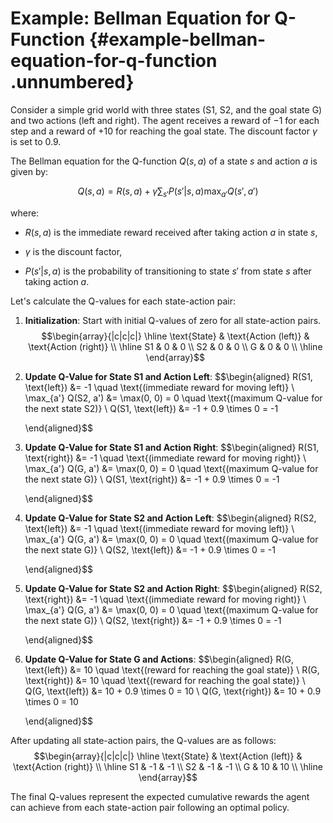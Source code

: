 # Example: Bellman Equation for Q-Function {#example-bellman-equation-for-q-function .unnumbered}

Consider a simple grid world with three states (S1, S2, and the goal
state G) and two actions (left and right). The agent receives a reward
of $-1$ for each step and a reward of $+10$ for reaching the goal state.
The discount factor $\gamma$ is set to $0.9$.

The Bellman equation for the Q-function $Q(s, a)$ of a state $s$ and
action $a$ is given by:

$$Q(s, a) = R(s, a) + \gamma \sum_{s'} P(s' | s, a) \max_{a'} Q(s', a')$$

where:

-   $R(s, a)$ is the immediate reward received after taking action $a$
    in state $s$,

-   $\gamma$ is the discount factor,

-   $P(s' | s, a)$ is the probability of transitioning to state $s'$
    from state $s$ after taking action $a$.

Let's calculate the Q-values for each state-action pair:

1.  **Initialization**: Start with initial Q-values of zero for all
    state-action pairs. $$\begin{array}{|c|c|c|}
       \hline
       \text{State} & \text{Action (left)} & \text{Action (right)} \\
       \hline
       S1 & 0 & 0 \\
       S2 & 0 & 0 \\
       G & 0 & 0 \\
       \hline
       \end{array}$$

2.  **Update Q-Value for State S1 and Action Left**: $$\begin{aligned}
       R(S1, \text{left}) &= -1 \quad \text{(immediate reward for moving left)} \\
       \max_{a'} Q(S2, a') &= \max(0, 0) = 0 \quad \text{(maximum Q-value for the next state S2)} \\
       Q(S1, \text{left}) &= -1 + 0.9 \times 0 = -1
       
    \end{aligned}$$

3.  **Update Q-Value for State S1 and Action Right**: $$\begin{aligned}
       R(S1, \text{right}) &= -1 \quad \text{(immediate reward for moving right)} \\
       \max_{a'} Q(G, a') &= \max(0, 0) = 0 \quad \text{(maximum Q-value for the next state G)} \\
       Q(S1, \text{right}) &= -1 + 0.9 \times 0 = -1
       
    \end{aligned}$$

4.  **Update Q-Value for State S2 and Action Left**: $$\begin{aligned}
       R(S2, \text{left}) &= -1 \quad \text{(immediate reward for moving left)} \\
       \max_{a'} Q(G, a') &= \max(0, 0) = 0 \quad \text{(maximum Q-value for the next state G)} \\
       Q(S2, \text{left}) &= -1 + 0.9 \times 0 = -1
       
    \end{aligned}$$

5.  **Update Q-Value for State S2 and Action Right**: $$\begin{aligned}
       R(S2, \text{right}) &= -1 \quad \text{(immediate reward for moving right)} \\
       \max_{a'} Q(G, a') &= \max(0, 0) = 0 \quad \text{(maximum Q-value for the next state G)} \\
       Q(S2, \text{right}) &= -1 + 0.9 \times 0 = -1
       
    \end{aligned}$$

6.  **Update Q-Value for State G and Actions**: $$\begin{aligned}
       R(G, \text{left}) &= 10 \quad \text{(reward for reaching the goal state)} \\
       R(G, \text{right}) &= 10 \quad \text{(reward for reaching the goal state)} \\
       Q(G, \text{left}) &= 10 + 0.9 \times 0 = 10 \\
       Q(G, \text{right}) &= 10 + 0.9 \times 0 = 10
       
    \end{aligned}$$

After updating all state-action pairs, the Q-values are as follows:
$$\begin{array}{|c|c|c|}
   \hline
   \text{State} & \text{Action (left)} & \text{Action (right)} \\
   \hline
   S1 & -1 & -1 \\
   S2 & -1 & -1 \\
   G & 10 & 10 \\
   \hline
   \end{array}$$

The final Q-values represent the expected cumulative rewards the agent
can achieve from each state-action pair following an optimal policy.
